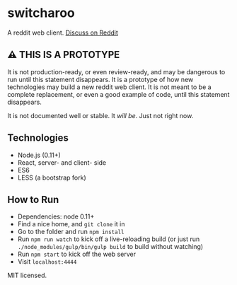 switcharoo
==========

A reddit web client. [Discuss on Reddit](https://www.reddit.com/r/theredditswitcharoo)

## :warning: THIS IS A PROTOTYPE
It is not production-ready, or even review-ready, and may be
dangerous to run until this statement disappears. It is a
prototype of how new technologies may build a new reddit web client.
It is not meant to be a complete replacement, or even a good example
of code, until this statement disappears.

It is not documented well or stable. It *will be*. Just not right now.


Technologies
------------

* Node.js (0.11+)
* React, server- and client- side
* ES6
* LESS (a bootstrap fork)

How to Run
----------

* Dependencies: node 0.11+
* Find a nice home, and `git clone` it in
* Go to the folder and run `npm install`
* Run `npm run watch` to kick off a live-reloading build
  (or just run `./node_modules/gulp/bin/gulp build` to build without watching)
* Run `npm start` to kick off the web server
* Visit `localhost:4444`

MIT licensed.
